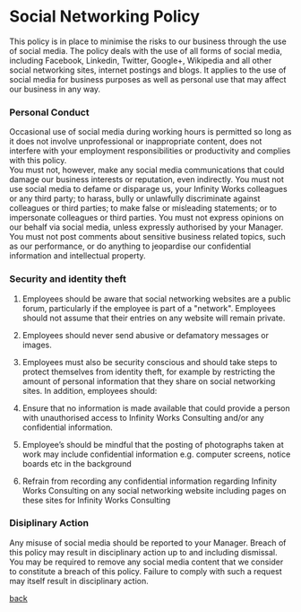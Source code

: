 # Social Networking Policy

This policy is in place to minimise the risks to our business through the use of social media.  The policy deals with the use of all forms of social media, including Facebook, Linkedin, Twitter, Google+, Wikipedia and all other social networking sites, internet postings and blogs.   It applies to the use of social media for business purposes as well as personal use that may affect our business in any way.   


### Personal Conduct
Occasional use of social media during working hours is permitted so long as it does not involve unprofessional or inappropriate content, does not interfere with your employment responsibilities or productivity and complies with this policy.  
You must not, however, make any social media communications that could damage our business interests or reputation, even indirectly.  You must not use social media to defame or disparage us, your Infinity Works colleagues or any third party; to harass, bully or unlawfully discriminate against colleagues or third parties; to make false or misleading statements; or to impersonate colleagues or third parties.   You must not express opinions on our behalf via social media, unless expressly authorised by your Manager.  You must not post comments about sensitive business related topics, such as our performance, or do anything to jeopardise our confidential information and intellectual property. 


### Security and identity theft

1. Employees should be aware that social networking websites are a public forum, particularly if the employee is part of a "network". Employees should not assume that their entries on any website will remain private.

1. Employees should never send abusive or defamatory messages or images.

1. Employees must also be security conscious and should take steps to protect themselves from identity theft, for example by restricting the amount of personal information that they share on social networking sites. In addition, employees should:

1. Ensure that no information is made available that could provide a person with unauthorised access to Infinity Works Consulting and/or any confidential information.

1. Employee’s should be mindful that the posting of photographs taken at work may include confidential information e.g. computer screens, notice boards etc in the background

1. Refrain from recording any confidential information regarding Infinity Works Consulting on any social networking website including pages on these sites for Infinity Works Consulting
 

### Disiplinary Action
Any misuse of social media should be reported to your Manager. Breach of this policy may result in disciplinary action up to and including dismissal.  You may be required to remove any social media content that we consider to constitute a breach of this policy.  Failure to comply with such a request may itself result in disciplinary action. 

[back](../README.md#a-z-policies)
